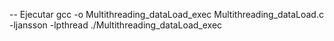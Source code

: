 

-- Ejecutar 
gcc -o Multithreading_dataLoad_exec Multithreading_dataLoad.c -ljansson -lpthread
./Multithreading_dataLoad_exec